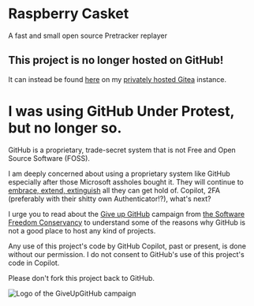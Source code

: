 # Raspberry Casket
A fast and small open source Pretracker replayer

## This project is no longer hosted on GitHub!

It can instead be found [here](https://git.platon42.de/chrisly42/PretrackerRaspberryCasket)
on my [privately hosted Gitea](https://git.platon42.de/) instance.

# I was using GitHub Under Protest, but no longer so.

GitHub is a proprietary, trade-secret system that is not Free and Open Source Software (FOSS).

I am deeply concerned about using a proprietary system like GitHub
especially after those Microsoft assholes bought it.
They will continue to [embrace, extend, extinguish](https://duckduckgo.com/?q=microsoft+embrace+extend+extinguish+github)
all they can get hold of.
Copilot, 2FA (preferably with their shitty own Authenticator!?), what's next?

I urge you to read about the
[Give up GitHub](https://GiveUpGitHub.org) campaign from
[the Software Freedom Conservancy](https://sfconservancy.org) to understand
some of the reasons why GitHub is not a good place to host any kind of projects.

Any use of this project's code by GitHub Copilot, past or present, is done
without our permission. I do not consent to GitHub's use of this project's
code in Copilot.

Please don't fork this project back to GitHub.

![Logo of the GiveUpGitHub campaign](https://sfconservancy.org/img/GiveUpGitHub.png)
